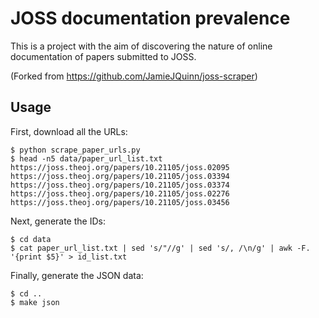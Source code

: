 # JOSS documentation prevalence

This is a project with the aim of discovering the nature of online documentation of papers submitted to JOSS.

(Forked from https://github.com/JamieJQuinn/joss-scraper)

## Usage

First, download all the URLs:

```
$ python scrape_paper_urls.py
$ head -n5 data/paper_url_list.txt
https://joss.theoj.org/papers/10.21105/joss.02095
https://joss.theoj.org/papers/10.21105/joss.03394
https://joss.theoj.org/papers/10.21105/joss.03374
https://joss.theoj.org/papers/10.21105/joss.02276
https://joss.theoj.org/papers/10.21105/joss.03456
```

Next, generate the IDs:

```
$ cd data
$ cat paper_url_list.txt | sed 's/"//g' | sed 's/, /\n/g' | awk -F. '{print $5}' > id_list.txt
```

Finally, generate the JSON data:

```
$ cd ..
$ make json
```
